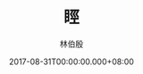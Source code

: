 ---
issue: 239
title: 䀴
author: 林伯殷
language: 饒平
date: 2017-08-31T00:00:00.000+08:00
topic: 抒懷
difficulty: 2
wikidata: Q98096108
wikidata_link: https://www.wikidata.org/wiki/Q98096108
author_wikidata_link: https://www.wikidata.org/wiki/Q98096277
author_wikidata: Q98096277
---